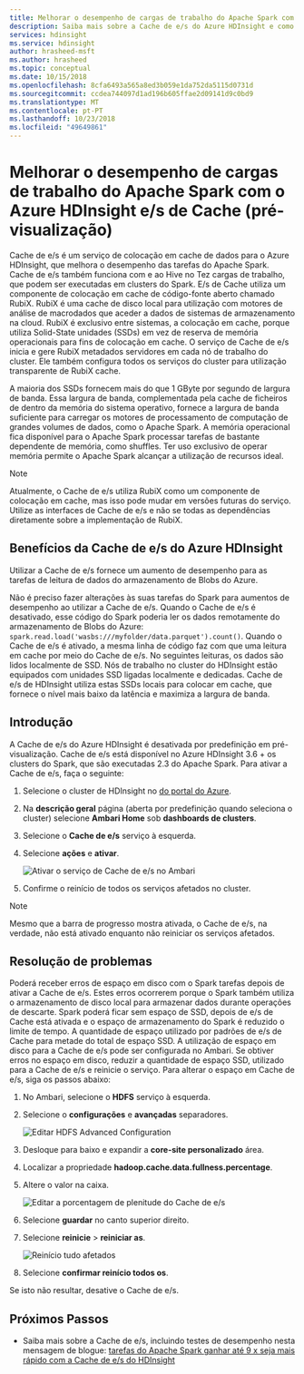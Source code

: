 ```yaml
---
title: Melhorar o desempenho de cargas de trabalho do Apache Spark com o Azure HDInsight e/s de Cache (pré-visualização)
description: Saiba mais sobre a Cache de e/s do Azure HDInsight e como usá-lo para melhorar o desempenho do Apache Spark.
services: hdinsight
ms.service: hdinsight
author: hrasheed-msft
ms.author: hrasheed
ms.topic: conceptual
ms.date: 10/15/2018
ms.openlocfilehash: 8cfa6493a565a8ed3b059e1da752da5115d0731d
ms.sourcegitcommit: ccdea744097d1ad196b605ffae2d09141d9c0bd9
ms.translationtype: MT
ms.contentlocale: pt-PT
ms.lasthandoff: 10/23/2018
ms.locfileid: "49649861"
---
```

# <a name="improve-performance-of-apache-spark-workloads-using-azure-hdinsight-io-cache-preview"></a>Melhorar o desempenho de cargas de trabalho do Apache Spark com o Azure HDInsight e/s de Cache (pré-visualização)

Cache de e/s é um serviço de colocação em cache de dados para o Azure HDInsight, que melhora o desempenho das tarefas do Apache Spark. Cache de e/s também funciona com e ao Hive no Tez cargas de trabalho, que podem ser executadas em clusters do Spark. E/s de Cache utiliza um componente de colocação em cache de código-fonte aberto chamado RubiX. RubiX é uma cache de disco local para utilização com motores de análise de macrodados que aceder a dados de sistemas de armazenamento na cloud. RubiX é exclusivo entre sistemas, a colocação em cache, porque utiliza Solid-State unidades (SSDs) em vez de reserva de memória operacionais para fins de colocação em cache. O serviço de Cache de e/s inicia e gere RubiX metadados servidores em cada nó de trabalho do cluster. Ele também configura todos os serviços do cluster para utilização transparente de RubiX cache.

A maioria dos SSDs fornecem mais do que 1 GByte por segundo de largura de banda. Essa largura de banda, complementada pela cache de ficheiros de dentro da memória do sistema operativo, fornece a largura de banda suficiente para carregar os motores de processamento de computação de grandes volumes de dados, como o Apache Spark. A memória operacional fica disponível para o Apache Spark processar tarefas de bastante dependente de memória, como shuffles. Ter uso exclusivo de operar memória permite o Apache Spark alcançar a utilização de recursos ideal.  

>[!Note]
>Atualmente, o Cache de e/s utiliza RubiX como um componente de colocação em cache, mas isso pode mudar em versões futuras do serviço. Utilize as interfaces de Cache de e/s e não se todas as dependências diretamente sobre a implementação de RubiX.

## <a name="benefits-of-azure-hdinsight-io-cache"></a>Benefícios da Cache de e/s do Azure HDInsight

Utilizar a Cache de e/s fornece um aumento de desempenho para as tarefas de leitura de dados do armazenamento de Blobs do Azure.

Não é preciso fazer alterações às suas tarefas do Spark para aumentos de desempenho ao utilizar a Cache de e/s. Quando o Cache de e/s é desativado, esse código do Spark poderia ler os dados remotamente do armazenamento de Blobs do Azure: `spark.read.load('wasbs:///myfolder/data.parquet').count()`. Quando o Cache de e/s é ativado, a mesma linha de código faz com que uma leitura em cache por meio do Cache de e/s. No seguintes leituras, os dados são lidos localmente de SSD. Nós de trabalho no cluster do HDInsight estão equipados com unidades SSD ligadas localmente e dedicadas. Cache de e/s de HDInsight utiliza estas SSDs locais para colocar em cache, que fornece o nível mais baixo da latência e maximiza a largura de banda.

## <a name="getting-started"></a>Introdução

A Cache de e/s do Azure HDInsight é desativada por predefinição em pré-visualização. Cache de e/s está disponível no Azure HDInsight 3.6 + os clusters do Spark, que são executadas 2.3 do Apache Spark.  Para ativar a Cache de e/s, faça o seguinte:

1. Selecione o cluster de HDInsight no [do portal do Azure](https://portal.azure.com).

1. Na **descrição geral** página (aberta por predefinição quando seleciona o cluster) selecione **Ambari Home** sob **dashboards de clusters**.

1. Selecione o **Cache de e/s** serviço à esquerda.

1. Selecione **ações** e **ativar**.

    ![Ativar o serviço de Cache de e/s no Ambari](./media/apache-spark-improve-performance-iocache/ambariui-enable-iocache.png "permitindo que o serviço de Cache de e/s no Ambari")

1. Confirme o reinício de todos os serviços afetados no cluster.

>[!NOTE] 
> Mesmo que a barra de progresso mostra ativada, o Cache de e/s, na verdade, não está ativado enquanto não reiniciar os serviços afetados.

## <a name="troubleshooting"></a>Resolução de problemas
  
Poderá receber erros de espaço em disco com o Spark tarefas depois de ativar a Cache de e/s. Estes erros ocorrerem porque o Spark também utiliza o armazenamento de disco local para armazenar dados durante operações de descarte. Spark poderá ficar sem espaço de SSD, depois de e/s de Cache está ativada e o espaço de armazenamento do Spark é reduzido o limite de tempo. A quantidade de espaço utilizado por padrões de e/s de Cache para metade do total de espaço SSD. A utilização de espaço em disco para a Cache de e/s pode ser configurada no Ambari. Se obtiver erros no espaço em disco, reduzir a quantidade de espaço SSD, utilizado para a Cache de e/s e reinicie o serviço. Para alterar o espaço em Cache de e/s, siga os passos abaixo:

1. No Ambari, selecione o **HDFS** serviço à esquerda.

1. Selecione o **configurações** e **avançadas** separadores.

    ![Editar HDFS Advanced Configuration](./media/apache-spark-improve-performance-iocache/ambariui-hdfs-service-configs-advanced.png "editar HDFS avançadas de configuração")

1. Desloque para baixo e expandir a **core-site personalizado** área.

1. Localizar a propriedade **hadoop.cache.data.fullness.percentage**.

1. Altere o valor na caixa.

    ![Editar a porcentagem de plenitude do Cache de e/s](./media/apache-spark-improve-performance-iocache/ambariui-cache-data-fullness-percentage-property.png "editar a porcentagem de plenitude do Cache de e/s")

1. Selecione **guardar** no canto superior direito.

1. Selecione **reinicie** > **reiniciar as**.

    ![Reinício tudo afetados](./media/apache-spark-improve-performance-iocache/ambariui-restart-all-affected.png "reinício tudo afetados")

1. Selecione **confirmar reinício todos os**.

Se isto não resultar, desative o Cache de e/s.

## <a name="next-steps"></a>Próximos Passos

- Saiba mais sobre a Cache de e/s, incluindo testes de desempenho nesta mensagem de blogue: [tarefas do Apache Spark ganhar até 9 x seja mais rápido com a Cache de e/s do HDInsight](https://azure.microsoft.com/en-us/blog/apache-spark-speedup-with-hdinsight-io-cache/)
